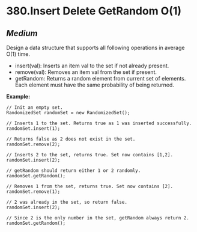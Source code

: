380.Insert Delete GetRandom O(1)
=========

*Medium*
---------

Design a data structure that supports all following operations in average O(1) time.

* insert(val): Inserts an item val to the set if not already present.
* remove(val): Removes an item val from the set if present.
* getRandom: Returns a random element from current set of elements. Each element must have the same probability of being returned.

**Example:**

    // Init an empty set.
    RandomizedSet randomSet = new RandomizedSet();

    // Inserts 1 to the set. Returns true as 1 was inserted successfully.
    randomSet.insert(1);

    // Returns false as 2 does not exist in the set.
    randomSet.remove(2);

    // Inserts 2 to the set, returns true. Set now contains [1,2].
    randomSet.insert(2);

    // getRandom should return either 1 or 2 randomly.
    randomSet.getRandom();

    // Removes 1 from the set, returns true. Set now contains [2].
    randomSet.remove(1);

    // 2 was already in the set, so return false.
    randomSet.insert(2);

    // Since 2 is the only number in the set, getRandom always return 2.
    randomSet.getRandom();
